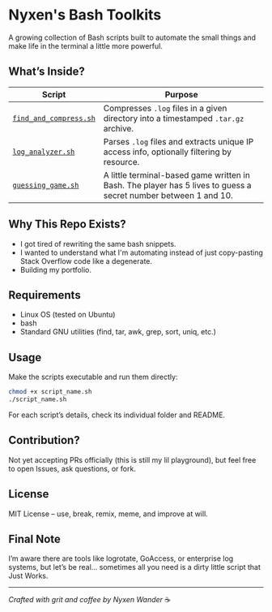 # Nyxen's Bash Toolkits

A growing collection of Bash scripts built to automate the small things and make life in the terminal a little more powerful.

## What’s Inside?

| Script                                                                                                         | Purpose                                                                                                         |
| -------------------------------------------------------------------------------------------------------------- | --------------------------------------------------------------------------------------------------------------  |
| [`find_and_compress.sh`](https://github.com/nyxen-wander/nyxen-toolkits/blob/main/find_and_compress/README.md) | Compresses `.log` files in a given directory into a timestamped `.tar.gz` archive.                              |
| [`log_analyzer.sh`](https://github.com/nyxen-wander/nyxen-toolkits/blob/main/log_analyzer/README.md)           | Parses `.log` files and extracts unique IP access info, optionally filtering by resource.                       |
| [`guessing_game.sh`](https://github.com/nyxen-wander/nyxen-toolkits/blob/main/guessing_game/README.md)         | A little terminal-based game written in Bash. The player has 5 lives to guess a secret number between 1 and 10. |


## Why This Repo Exists?

- I got tired of rewriting the same bash snippets.
- I wanted to understand what I'm automating instead of just copy-pasting Stack Overflow code like a degenerate.
- Building my portfolio.

## Requirements
- Linux OS (tested on Ubuntu)
- bash
- Standard GNU utilities (find, tar, awk, grep, sort, uniq, etc.)

## Usage

Make the scripts executable and run them directly:

```bash
chmod +x script_name.sh
./script_name.sh
```

For each script’s details, check its individual folder and README.

## Contribution?

Not yet accepting PRs officially (this is still my lil playground), but feel free to open Issues, ask questions, or fork.

## License

MIT License – use, break, remix, meme, and improve at will.

## Final Note

I’m aware there are tools like logrotate, GoAccess, or enterprise log systems, but let’s be real… sometimes all you need is a dirty little script that Just Works.

<hr>

_Crafted with grit and coffee by Nyxen Wander_ ☕
